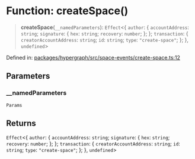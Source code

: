 # Function: createSpace()

> **createSpace**(`__namedParameters`): `Effect`\<\{ `author`: \{ `accountAddress`: `string`; `signature`: \{ `hex`: `string`; `recovery`: `number`; \}; \}; `transaction`: \{ `creatorAccountAddress`: `string`; `id`: `string`; `type`: `"create-space"`; \}; \}, `undefined`\>

Defined in: [packages/hypergraph/src/space-events/create-space.ts:12](https://github.com/hashirpm/hypergraph/blob/ab4ea1cdb9430798142e0d735aac9d31c2cf0ae0/packages/hypergraph/src/space-events/create-space.ts#L12)

## Parameters

### \_\_namedParameters

`Params`

## Returns

`Effect`\<\{ `author`: \{ `accountAddress`: `string`; `signature`: \{ `hex`: `string`; `recovery`: `number`; \}; \}; `transaction`: \{ `creatorAccountAddress`: `string`; `id`: `string`; `type`: `"create-space"`; \}; \}, `undefined`\>
